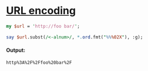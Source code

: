 [1]: http://rosettacode.org/wiki/URL_encoding

# [URL encoding][1]

```perl
my $url = 'http://foo bar/';
 
say $url.subst(/<-alnum>/, *.ord.fmt("%%%02X"), :g);
```

#### Output:
```
http%3A%2F%2Ffoo%20bar%2F
```